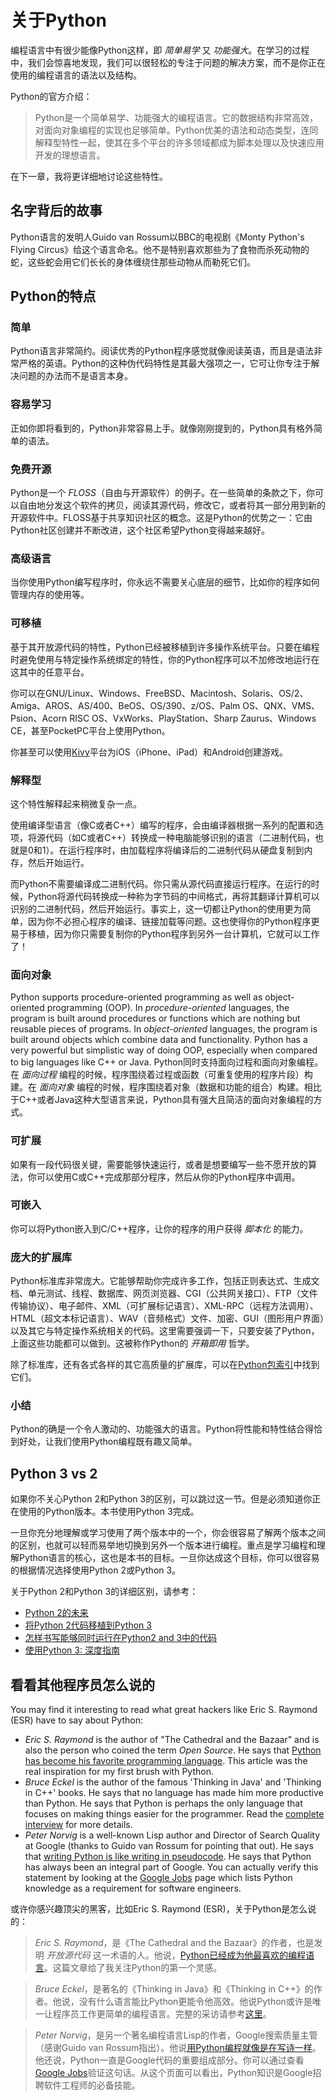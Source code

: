 # 关于Python

编程语言中有很少能像Python这样，即 _简单易学_ 又 _功能强大_。在学习的过程中，我们会惊喜地发现，我们可以很轻松的专注于问题的解决方案，而不是你正在使用的编程语言的语法以及结构。

Python的官方介绍：

> Python是一个简单易学、功能强大的编程语言。它的数据结构非常高效，对面向对象编程的实现也足够简单。Python优美的语法和动态类型，连同解释型特性一起，使其在多个平台的许多领域都成为脚本处理以及快速应用开发的理想语言。

在下一章，我将更详细地讨论这些特性。

## 名字背后的故事

Python语言的发明人Guido van Rossum以BBC的电视剧《Monty Python's Flying Circus》给这个语言命名。他不是特别喜欢那些为了食物而杀死动物的蛇，这些蛇会用它们长长的身体缠绕住那些动物从而勒死它们。

## Python的特点

### 简单

Python语言非常简约。阅读优秀的Python程序感觉就像阅读英语，而且是语法非常严格的英语。Python的这种伪代码特性是其最大强项之一，它可让你专注于解决问题的办法而不是语言本身。

### 容易学习

正如你即将看到的，Python非常容易上手。就像刚刚提到的，Python具有格外简单的语法。

### 免费开源

Python是一个 _FLOSS_（自由与开源软件）的例子。在一些简单的条款之下，你可以自由地分发这个软件的拷贝，阅读其源代码，修改它，或者将其一部分用到新的开源软件中。FLOSS基于共享知识社区的概念。这是Python的优势之一：它由Python社区创建并不断改进，这个社区希望Python变得越来越好。


### 高级语言

当你使用Python编写程序时，你永远不需要关心底层的细节，比如你的程序如何管理内存的使用等。

### 可移植

基于其开放源代码的特性，Python已经被移植到许多操作系统平台。只要在编程时避免使用与特定操作系统绑定的特性，你的Python程序可以不加修改地运行在这其中的任意平台。

你可以在GNU/Linux、Windows、FreeBSD、Macintosh、Solaris、OS/2、Amiga、AROS、AS/400、BeOS、OS/390、z/OS、Palm OS、QNX、VMS、Psion、Acorn RISC OS、VxWorks、PlayStation、Sharp Zaurus、Windows CE，甚至PocketPC平台上使用Python。

你甚至可以使用[Kivy](http://kivy.org)平台为iOS（iPhone、iPad）和Android创建游戏。

### 解释型

这个特性解释起来稍微复杂一点。

使用编译型语言（像C或者C++）编写的程序，会由编译器根据一系列的配置和选项，将源代码（如C或者C++）转换成一种电脑能够识别的语言（二进制代码，也就是0和1）。在运行程序时，由加载程序将编译后的二进制代码从硬盘复制到内存，然后开始运行。

而Python不需要编译成二进制代码。你只需从源代码直接运行程序。在运行的时候，Python将源代码转换成一种称为字节码的中间格式，再将其翻译计算机可以识别的二进制代码，然后开始运行。事实上，这一切都让Python的使用更为简单，因为你不必担心程序的编译、链接加载等问题。这也使得你的Python程序更易于移植，因为你只需要复制你的Python程序到另外一台计算机，它就可以工作了！

### 面向对象

Python supports procedure-oriented programming as well as object-oriented programming (OOP). In _procedure-oriented_ languages, the program is built around procedures or functions which are nothing but reusable pieces of programs. In _object-oriented_ languages, the program is built around objects which combine data and functionality. Python has a very powerful but simplistic way of doing OOP, especially when compared to big languages like C++ or Java.
Python同时支持面向过程和面向对象编程。在 _面向过程_ 编程的时候，程序围绕着过程或函数（可重复使用的程序片段）构建。在 _面向对象_ 编程的时候，程序围绕着对象（数据和功能的组合）构建。相比于C++或者Java这种大型语言来说，Python具有强大且简洁的面向对象编程的方式。

### 可扩展

如果有一段代码很关键，需要能够快速运行，或者是想要编写一些不愿开放的算法，你可以使用C或C++完成那部分程序，然后从你的Python程序中调用。

### 可嵌入

你可以将Python嵌入到C/C++程序，让你的程序的用户获得 _脚本化_ 的能力。

### 庞大的扩展库

Python标准库非常庞大。它能够帮助你完成许多工作，包括正则表达式、生成文档、单元测试、线程、数据库、网页浏览器、CGI（公共网关接口）、FTP（文件传输协议）、电子邮件、XML（可扩展标记语言）、XML-RPC（远程方法调用）、HTML（超文本标记语言）、WAV（音频格式）文件、加密、GUI（图形用户界面）以及其它与特定操作系统相关的代码。这里需要强调一下，只要安装了Python，上面这些功能都可以做到。这被称作Python的 _开箱即用_ 哲学。

除了标准库，还有各式各样的其它高质量的扩展库，可以在[Python包索引](http://pypi.python.org/pypi)中找到它们。

### 小结

Python的确是一个令人激动的、功能强大的语言。Python将性能和特性结合得恰到好处，让我们使用Python编程既有趣又简单。

## Python 3 vs 2

如果你不关心Python 2和Python 3的区别，可以跳过这一节。但是必须知道你正在使用的Python版本。本书使用Python 3完成。

一旦你充分地理解或学习使用了两个版本中的一个，你会很容易了解两个版本之间的区别，也就可以轻而易举地切换到另外一个版本进行编程。重点是学习编程和理解Python语言的核心，这也是本书的目标。一旦你达成这个目标，你可以很容易的根据情况选择使用Python 2或Python 3。

关于Python 2和Python 3的详细区别，请参考：
- [Python 2的未来](http://lwn.net/Articles/547191/)
- [将Python 2代码移植到Python 3](https://docs.python.org/3/howto/pyporting.html)
- [怎样书写能够同时运行在Python2 and 3中的代码](https://wiki.python.org/moin/PortingToPy3k/BilingualQuickRef)
- [使用Python 3: 深度指南](http://python3porting.com)

## 看看其他程序员怎么说的

You may find it interesting to read what great hackers like Eric S. Raymond (ESR) have to say about Python:

- _Eric S. Raymond_ is the author of "The Cathedral and the Bazaar" and is also the person who coined the term _Open Source_. He says that [Python has become his favorite programming language](http://www.python.org/about/success/esr/). This article was the real inspiration for my first brush with Python.
- _Bruce Eckel_ is the author of the famous 'Thinking in Java' and 'Thinking in C++' books. He says that no language has made him more productive than Python. He says that Python is perhaps the only language that focuses on making things easier for the programmer. Read the [complete interview](http://www.artima.com/intv/aboutme.html) for more details.
- _Peter Norvig_ is a well-known Lisp author and Director of Search Quality at Google (thanks to Guido van Rossum for pointing that out). He says that [writing Python is like writing in pseudocode](https://news.ycombinator.com/item?id=1803815). He says that Python has always been an integral part of Google. You can actually verify this statement by looking at the [Google Jobs](http://www.google.com/jobs/index.html) page which lists Python knowledge as a requirement for software engineers.

或许你感兴趣顶尖的黑客，比如Eric S. Raymond (ESR)，关于Python是怎么说的：

> _Eric S. Raymond_，是《The Cathedral and the Bazaar》的作者，也是发明 _开放源代码_ 这一术语的人。他说，[Python已经成为他最喜欢的编程语言](http://www.python.org/about/success/esr/)。这篇文章给了我关注Python的第一个灵感。

> _Bruce Eckel_，是著名的《Thinking in Java》和《Thinking in C++》的作者。他说，没有什么语言能比Python更能令他高效。他说Python或许是唯一让程序员工作更简单的编程语言。完整的采访请参考[这里](http://www.artima.com/intv/aboutme.html)。

> _Peter Norvig_，是另一个著名编程语言Lisp的作者，Google搜索质量主管（感谢Guido van Rossum指出）。他说[用Python编程就像是在写诗一样](https://news.ycombinator.com/item?id=1803815)。他还说，Python一直是Google代码的重要组成部分。你可以通过查看[Google Jobs](http://www.google.com/jobs/index.html)验证这句话。从这个页面可以看出，Python知识是Google招聘软件工程师的必备技能。
